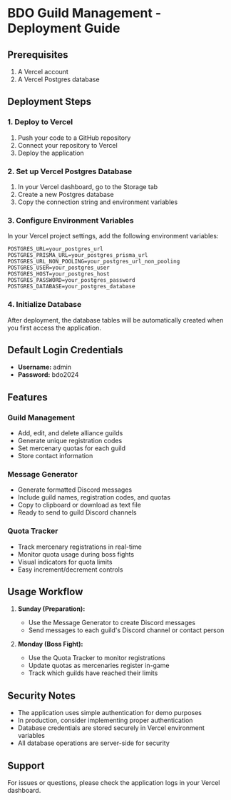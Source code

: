 # BDO Guild Management - Deployment Guide

## Prerequisites

1. A Vercel account
2. A Vercel Postgres database

## Deployment Steps

### 1. Deploy to Vercel

1. Push your code to a GitHub repository
2. Connect your repository to Vercel
3. Deploy the application

### 2. Set up Vercel Postgres Database

1. In your Vercel dashboard, go to the Storage tab
2. Create a new Postgres database
3. Copy the connection string and environment variables

### 3. Configure Environment Variables

In your Vercel project settings, add the following environment variables:

```
POSTGRES_URL=your_postgres_url
POSTGRES_PRISMA_URL=your_postgres_prisma_url
POSTGRES_URL_NON_POOLING=your_postgres_url_non_pooling
POSTGRES_USER=your_postgres_user
POSTGRES_HOST=your_postgres_host
POSTGRES_PASSWORD=your_postgres_password
POSTGRES_DATABASE=your_postgres_database
```

### 4. Initialize Database

After deployment, the database tables will be automatically created when you first access the application.

## Default Login Credentials

- **Username:** admin
- **Password:** bdo2024

## Features

### Guild Management
- Add, edit, and delete alliance guilds
- Generate unique registration codes
- Set mercenary quotas for each guild
- Store contact information

### Message Generator
- Generate formatted Discord messages
- Include guild names, registration codes, and quotas
- Copy to clipboard or download as text file
- Ready to send to guild Discord channels

### Quota Tracker
- Track mercenary registrations in real-time
- Monitor quota usage during boss fights
- Visual indicators for quota limits
- Easy increment/decrement controls

## Usage Workflow

1. **Sunday (Preparation):**
   - Use the Message Generator to create Discord messages
   - Send messages to each guild's Discord channel or contact person

2. **Monday (Boss Fight):**
   - Use the Quota Tracker to monitor registrations
   - Update quotas as mercenaries register in-game
   - Track which guilds have reached their limits

## Security Notes

- The application uses simple authentication for demo purposes
- In production, consider implementing proper authentication
- Database credentials are stored securely in Vercel environment variables
- All database operations are server-side for security

## Support

For issues or questions, please check the application logs in your Vercel dashboard.
